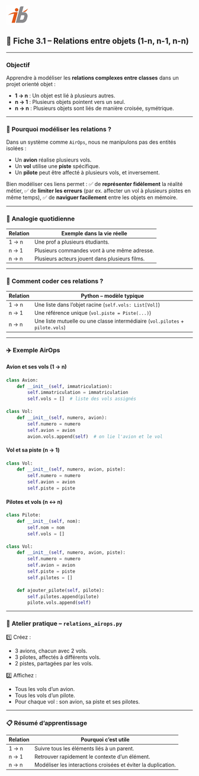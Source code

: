 ![Logo](images\logo.png)

## 🧩 Fiche 3.1 – Relations entre objets (1-n, n-1, n-n)

---

### **Objectif**

Apprendre à modéliser les **relations complexes entre classes** dans un projet orienté objet :

* **1 → n** : Un objet est lié à plusieurs autres.
* **n → 1** : Plusieurs objets pointent vers un seul.
* **n → n** : Plusieurs objets sont liés de manière croisée, symétrique.

---

### 🔎 **Pourquoi modéliser les relations ?**

Dans un système comme `AirOps`, nous ne manipulons pas des entités isolées :

* Un **avion** réalise plusieurs vols.
* Un **vol** utilise une **piste** spécifique.
* Un **pilote** peut être affecté à plusieurs vols, et inversement.

Bien modéliser ces liens permet :
✅ de **représenter fidèlement** la réalité métier,
✅ de **limiter les erreurs** (par ex. affecter un vol à plusieurs pistes en même temps),
✅ de **naviguer facilement** entre les objets en mémoire.

---

### 🚗 **Analogie quotidienne**

| Relation | Exemple dans la vie réelle                     |
| -------- | ---------------------------------------------- |
| 1 → n    | Une prof a plusieurs étudiants.                |
| n → 1    | Plusieurs commandes vont à une même adresse.   |
| n → n    | Plusieurs acteurs jouent dans plusieurs films. |

---

### 🧠 **Comment coder ces relations ?**

| Relation | Python – modèle typique                                                        |
| -------- | ------------------------------------------------------------------------------ |
| 1 → n    | Une liste dans l’objet racine (`self.vols: List[Vol]`)                         |
| n → 1    | Une référence unique (`vol.piste = Piste(...)`)                                |
| n → n    | Une liste mutuelle ou une classe intermédiaire (`vol.pilotes` + `pilote.vols`) |

---

### ✈️ **Exemple AirOps**

#### Avion et ses vols (1 → n)

```python
class Avion:
    def __init__(self, immatriculation):
        self.immatriculation = immatriculation
        self.vols = []  # liste des vols assignés

class Vol:
    def __init__(self, numero, avion):
        self.numero = numero
        self.avion = avion
        avion.vols.append(self)  # on lie l'avion et le vol
```

#### Vol et sa piste (n → 1)

```python
class Vol:
    def __init__(self, numero, avion, piste):
        self.numero = numero
        self.avion = avion
        self.piste = piste
```

#### Pilotes et vols (n ↔ n)

```python
class Pilote:
    def __init__(self, nom):
        self.nom = nom
        self.vols = []

class Vol:
    def __init__(self, numero, avion, piste):
        self.numero = numero
        self.avion = avion
        self.piste = piste
        self.pilotes = []

    def ajouter_pilote(self, pilote):
        self.pilotes.append(pilote)
        pilote.vols.append(self)
```

---

### 🔧 **Atelier pratique – `relations_airops.py`**

1️⃣ Créez :

* 3 avions, chacun avec 2 vols.
* 3 pilotes, affectés à différents vols.
* 2 pistes, partagées par les vols.

2️⃣ Affichez :

* Tous les vols d’un avion.
* Tous les vols d’un pilote.
* Pour chaque vol : son avion, sa piste et ses pilotes.

---

### 📋 **Résumé d’apprentissage**

| Relation | Pourquoi c’est utile                                          |
| -------- | ------------------------------------------------------------- |
| 1 → n    | Suivre tous les éléments liés à un parent.                    |
| n → 1    | Retrouver rapidement le contexte d’un élément.                |
| n → n    | Modéliser les interactions croisées et éviter la duplication. |


